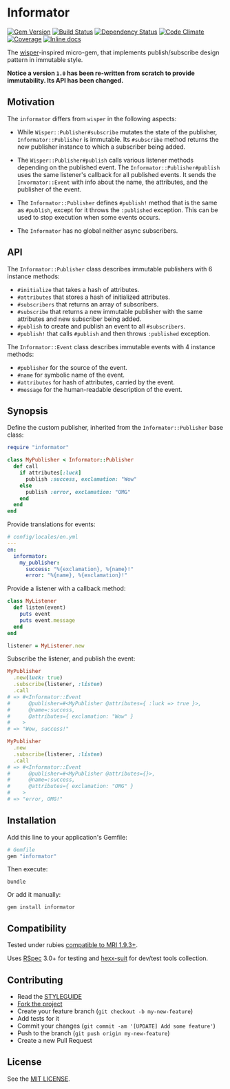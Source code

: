 Informator
==========

[![Gem Version](https://img.shields.io/gem/v/informator.svg?style=flat)][gem]
[![Build Status](https://img.shields.io/travis/nepalez/informator/master.svg?style=flat)][travis]
[![Dependency Status](https://img.shields.io/gemnasium/nepalez/informator.svg?style=flat)][gemnasium]
[![Code Climate](https://img.shields.io/codeclimate/github/nepalez/informator.svg?style=flat)][codeclimate]
[![Coverage](https://img.shields.io/coveralls/nepalez/informator.svg?style=flat)][coveralls]
[![Inline docs](http://inch-ci.org/github/nepalez/informator.svg)][inch]

[codeclimate]: https://codeclimate.com/github/nepalez/informator
[coveralls]: https://coveralls.io/r/nepalez/informator
[gem]: https://rubygems.org/gems/informator
[gemnasium]: https://gemnasium.com/nepalez/informator
[travis]: https://travis-ci.org/nepalez/informator
[inch]: https://inch-ci.org/github/nepalez/informator

The [wisper]-inspired micro-gem, that implements publish/subscribe design pattern in immutable style.

**Notice a version `1.0` has been re-written from scratch to provide immutability. Its API has been changed.**

Motivation
----------

The `informator` differs from `wisper` in the following aspects:

* While `Wisper::Publisher#subscribe` mutates the state of the publisher, `Informator::Publisher` is immutable.
  Its `#subscribe` method returns the new publisher instance to which a subscriber being added.

* The `Wisper::Publisher#publish` calls various listener methods depending on the published event.
  The `Informator::Publisher#publish` uses the same listener's callback for all published events. It sends the `Invormator::Event` with info about the name, the attributes, and the publisher of the event.

* The `Informator::Publisher` defines `#publish!` method that is the same as `#publish`, except for it throws the `:published` exception.
  This can be used to stop execution when some events occurs.

* The `Informator` has no global neither async subscribers.

[wisper]: https://github.com/krisleech/wisper

API
---

The `Informator::Publisher` class describes immutable publishers with 6 instance methods:

* `#initialize` that takes a hash of attributes.
* `#attributes` that stores a hash of initialized attributes.
* `#subscribers` that returns an array of subscribers.
* `#subscribe` that returns a new immutable publisher with the same attributes and new subscriber being added.
* `#publish` to create and publish an event to all `#subscribers`.
* `#publish!` that calls `#publish` and then throws `:published` exception.

The `Informator::Event` class describes immutable events with 4 instance methods:

* `#publisher` for the source of the event.
* `#name` for symbolic name of the event.
* `#attributes` for hash of attributes, carried by the event.
* `#message` for the human-readable description of the event.

Synopsis
--------

Define the custom publisher, inherited from the `Informator::Publisher` base class:

```ruby
require "informator"

class MyPublisher < Informator::Publisher
  def call
    if attributes[:luck]
      publish :success, exclamation: "Wow"
    else
      publish :error, exclamation: "OMG"
    end
  end
end
```

Provide translations for events:

```yaml
# config/locales/en.yml
---
en:
  informator:
    my_publisher:
      success: "%{exclamation}, %{name}!"
      error: "%{name}, %{exclamation}!"
```

Provide a listener with a callback method:

```ruby
class MyListener
  def listen(event)
    puts event
    puts event.message
  end
end

listener = MyListener.new
```

Subscribe the listener, and publish the event:

```ruby
MyPublisher
  .new(luck: true)
  .subscribe(listener, :listen)
  .call
# => #<Informator::Event
#      @publisher=#<MyPublisher @attributes={ :luck => true }>,
#      @name=:success,
#      @attributes={ exclamation: "Wow" }
#    >
# => "Wow, success!"
```

```ruby
MyPublisher
  .new
  .subscribe(listener, :listen)
  .call
# => #<Informator::Event
#      @publisher=#<MyPublisher @attributes={}>,
#      @name=:success,
#      @attributes={ exclamation: "OMG" }
#    >
# => "error, OMG!"
```

Installation
------------

Add this line to your application's Gemfile:

```ruby
# Gemfile
gem "informator"
```

Then execute:

```
bundle
```

Or add it manually:

```
gem install informator
```

Compatibility
-------------

Tested under rubies [compatible to MRI 1.9.3+](.travis.yml).

Uses [RSpec] 3.0+ for testing and [hexx-suit] for dev/test tools collection.

[RSpec]: http://rspec.org
[hexx-suit]: https://github.com/nepalez/hexx-suit

Contributing
------------

* Read the [STYLEGUIDE](config/metrics/STYLEGUIDE)
* [Fork the project](https://github.com/nepalez/informator)
* Create your feature branch (`git checkout -b my-new-feature`)
* Add tests for it
* Commit your changes (`git commit -am '[UPDATE] Add some feature'`)
* Push to the branch (`git push origin my-new-feature`)
* Create a new Pull Request

License
-------

See the [MIT LICENSE](LICENSE).
